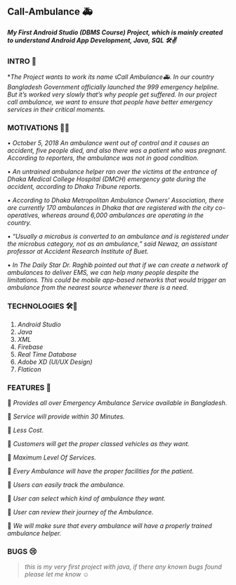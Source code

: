 ## Call-Ambulance 🚑 
***My First Android Studio (DBMS Course) Project, which is mainly created to understand Android App Development, Java, SQL 🛠✌***

### INTRO 🙂

**The Project wants to work its name *📞Call Ambulance🚑.* In our country Bangladesh Government officially launched the 999 emergency helpline. But it’s worked very slowly that’s why people get suffered. In our project call ambulance, we want to ensure that people have better emergency services in their critical moments.*

### MOTIVATIONS 🗽🤞

•	*October 5, 2018
An ambulance went out of control and it causes an accident, five people died, and also there was a patient who was pregnant. According to reporters, the ambulance was not in good condition.*

•	*An untrained ambulance helper ran over the victims at the entrance of Dhaka Medical College Hospital (DMCH) emergency gate during the accident, according to Dhaka Tribune reports.*


•	*According to Dhaka Metropolitan Ambulance Owners’ Association, there are currently 170 ambulances in Dhaka that are registered with the city co-operatives, whereas around 6,000 ambulances are operating in the country.*

•	*“Usually a microbus is converted to an ambulance and is registered under the microbus category, not as an ambulance,” said Newaz, an assistant professor at Accident Research Institute of Buet.*

•	*In The Daily Star Dr. Raghib pointed out that if we can create a network of ambulances to deliver EMS, we can help many people despite the limitations. This could be mobile app-based networks that would trigger an ambulance from the nearest source whenever there is a need.*

### TECHNOLOGIES 🛠🚀

 1. *Android Studio*
 2. *Java*
 3. *XML*
 4. *Firebase*
 5. *Real Time Database*
 6. *Adobe XD (UI/UX Design)*
 7. *Flaticon*

### FEATURES 🧲

	*Provides all over Emergency Ambulance Service available in Bangladesh.*

	*Service will provide within 30 Minutes.*

	*Less Cost.*

	*Customers will get the proper classed vehicles as they want.*

	*Maximum Level Of Services.*

	*Every Ambulance will have the proper facilities for the patient.*

	*Users can easily track the ambulance.*

	*User can select  which kind of ambulance they want.*

	*User can review their journey of the Ambulance.*

	*We will make sure that every ambulance will have a properly trained ambulance helper.*


### BUGS 😢

> *this is my very first project with java,
> if there any known bugs found please let me know ☺*


